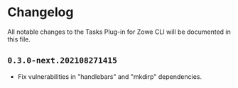 # Changelog

All notable changes to the Tasks Plug-in for Zowe CLI will be documented in this file.

## `0.3.0-next.202108271415`

- Fix vulnerabilities in "handlebars" and "mkdirp" dependencies.

